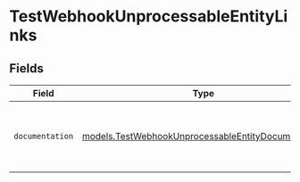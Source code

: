 # TestWebhookUnprocessableEntityLinks


## Fields

| Field                                                                                                          | Type                                                                                                           | Required                                                                                                       | Description                                                                                                    |
| -------------------------------------------------------------------------------------------------------------- | -------------------------------------------------------------------------------------------------------------- | -------------------------------------------------------------------------------------------------------------- | -------------------------------------------------------------------------------------------------------------- |
| `documentation`                                                                                                | [models.TestWebhookUnprocessableEntityDocumentation](../models/testwebhookunprocessableentitydocumentation.md) | :heavy_check_mark:                                                                                             | The URL to the generic Mollie API error handling guide.                                                        |